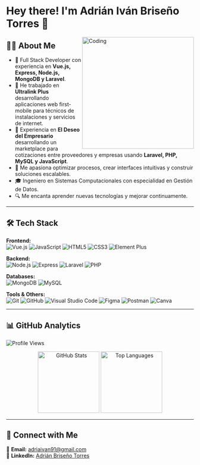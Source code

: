 # Hey there! I'm Adrián Iván Briseño Torres 👋

<img align="right" alt="Coding" width="300" src="https://cdn.dribbble.com/users/1162077/screenshots/3848914/programmer.gif">

## 🧑‍💻 About Me
- 🚀 Full Stack Developer con experiencia en **Vue.js, Express, Node.js, MongoDB y Laravel**.  
- 💼 He trabajado en **Ultralink Plus** desarrollando aplicaciones web first-mobile para técnicos de instalaciones y servicios de internet.  
- 💼 Experiencia en **El Deseo del Empresario** desarrollando un marketplace para cotizaciones entre proveedores y empresas usando **Laravel, PHP, MySQL y JavaScript**.  
- 🎯 Me apasiona optimizar procesos, crear interfaces intuitivas y construir soluciones escalables.  
- 🎓 Ingeniero en Sistemas Computacionales con especialidad en Gestión de Datos.  
- 🔍 Me encanta aprender nuevas tecnologías y mejorar continuamente.  

---

## 🛠 Tech Stack

**Frontend:**  
![Vue.js](https://img.shields.io/badge/Vue.js-4FC08D?style=for-the-badge&logo=vue.js&logoColor=white)
![JavaScript](https://img.shields.io/badge/JavaScript-F7DF1E?style=for-the-badge&logo=javascript&logoColor=black)
![HTML5](https://img.shields.io/badge/HTML5-E34F26?style=for-the-badge&logo=html5&logoColor=white)
![CSS3](https://img.shields.io/badge/CSS3-1572B6?style=for-the-badge&logo=css3&logoColor=white)
![Element Plus](https://img.shields.io/badge/Element%20Plus-409EFF?style=for-the-badge)

**Backend:**  
![Node.js](https://img.shields.io/badge/Node.js-339933?style=for-the-badge&logo=node.js&logoColor=white)
![Express](https://img.shields.io/badge/Express-000000?style=for-the-badge&logo=express&logoColor=white)
![Laravel](https://img.shields.io/badge/Laravel-FF2D20?style=for-the-badge&logo=laravel&logoColor=white)
![PHP](https://img.shields.io/badge/PHP-777BB4?style=for-the-badge&logo=php&logoColor=white)

**Databases:**  
![MongoDB](https://img.shields.io/badge/MongoDB-47A248?style=for-the-badge&logo=mongodb&logoColor=white)
![MySQL](https://img.shields.io/badge/MySQL-4479A1?style=for-the-badge&logo=mysql&logoColor=white)

**Tools & Others:**  
![Git](https://img.shields.io/badge/Git-F05032?style=for-the-badge&logo=git&logoColor=white)
![GitHub](https://img.shields.io/badge/GitHub-181717?style=for-the-badge&logo=github&logoColor=white)
![Visual Studio Code](https://img.shields.io/badge/VS%20Code-007ACC?style=for-the-badge&logo=visualstudiocode&logoColor=white)
![Figma](https://img.shields.io/badge/Figma-F24E1E?style=for-the-badge&logo=figma&logoColor=white)
![Postman](https://img.shields.io/badge/Postman-FF6C37?style=for-the-badge&logo=postman&logoColor=white)
![Canva](https://img.shields.io/badge/Canva-00C4CC?style=for-the-badge&logo=canva&logoColor=white)

---

## 📊 GitHub Analytics

![Profile Views](https://komarev.com/ghpvc/?username=Adrian0107&color=blue)

<p align="center">
  <img src="https://github-readme-stats.vercel.app/api?username=Adrian0107&show_icons=true&theme=radical" alt="GitHub Stats" height="165"/>
  <img src="https://github-readme-stats.vercel.app/api/top-langs/?username=Adrian0107&layout=compact&theme=radical" alt="Top Languages" height="165"/>
</p>

---

## 🤝 Connect with Me
📧 **Email:** [adriaivan91@gmail.com](mailto:adriaivan91@gmail.com)  
💼 **LinkedIn:** [Adrián Briseño Torres](https://www.linkedin.com/in/adrian-brise%C3%B1o-torres-067393241/)  
